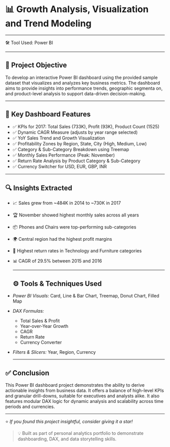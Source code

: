 # 📊 Growth Analysis, Visualization and Trend Modeling 
---
🛠 Tool Used: Power BI

---

## 🎯 Project Objective

To develop an interactive Power BI dashboard using the provided sample dataset that visualizes and analyzes key 
business metrics. The dashboard aims to provide insights into performance trends, geographic segmenta on, and 
product-level analysis to support data-driven decision-making.

---

## 📌 Key Dashboard Features

- ✅ KPIs for 2017: Total Sales (733K), Profit (93K), Product Count (1525)  
- ✅ Dynamic CAGR Measure (adjusts by year range selected)  
- ✅ YoY Sales Trend and Growth Visualization  
- ✅ Profitability Zones by Region, State, City (High, Medium, Low)  
- ✅ Category & Sub-Category Breakdown using Treemap  
- ✅ Monthly Sales Performance (Peak: November)  
- ✅ Return Rate Analysis by Product Category & Sub-Category  
- ✅ Currency Switcher for USD, EUR, GBP, INR

---

## 🔍 Insights Extracted

- 📈 Sales grew from ~484K in 2014 to ~730K in 2017  
- 🏆 November showed highest monthly sales across all years  
- 📦 Phones and Chairs were top-performing sub-categories  
- 🌍 Central region had the highest profit margins  
- 🔁 Highest return rates in Technology and Furniture categories  
- 📊 CAGR of 29.5% between 2015 and 2016

  ---

  ## ⚙ Tools & Techniques Used

- *Power BI Visuals:* Card, Line & Bar Chart, Treemap, Donut Chart, Filled Map  
- *DAX Formulas:*  
  - Total Sales & Profit  
  - Year-over-Year Growth  
  - CAGR  
  - Return Rate  
  - Currency Converter  
- *Filters & Slicers:* Year, Region, Currency

  ---

## ✅ Conclusion

This Power BI dashboard project demonstrates the ability to derive actionable insights from business data. It offers a balance of high-level KPIs and granular drill-downs, suitable for executives and analysts alike. It also features modular DAX logic for dynamic analysis and scalability across time periods and currencies.

---


⭐ *If you found this project insightful, consider giving it a star!*

> 💡 Built as part of personal analytics portfolio to demonstrate dashboarding, DAX, and data storytelling skills.
